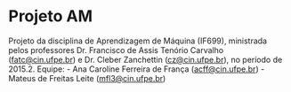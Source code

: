 # Projeto AM

Projeto da disciplina de Aprendizagem de Máquina (IF699), ministrada pelos
professores Dr. Francisco de Assis Tenório Carvalho (fatc@cin.ufpe.br) e 
Dr. Cleber Zanchettin (cz@cin.ufpe.br), no período de 2015.2.
Equipe:
	- Ana Caroline Ferreira de França (acff@cin.ufpe.br)
	- Mateus de Freitas Leite (mfl3@cin.ufpe.br)